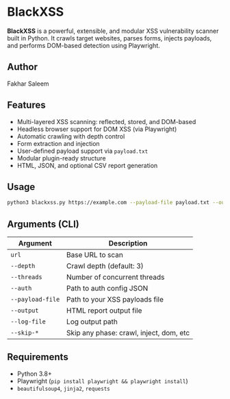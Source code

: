 # BlackXSS

**BlackXSS** is a powerful, extensible, and modular XSS vulnerability scanner built in Python. It crawls target websites, parses forms, injects payloads, and performs DOM-based detection using Playwright.

## Author
Fakhar Saleem

## Features
- Multi-layered XSS scanning: reflected, stored, and DOM-based
- Headless browser support for DOM XSS (via Playwright)
- Automatic crawling with depth control
- Form extraction and injection
- User-defined payload support via `payload.txt`
- Modular plugin-ready structure
- HTML, JSON, and optional CSV report generation

## Usage
```bash
python3 blackxss.py https://example.com --payload-file payload.txt --output results/report.html
```

## Arguments (CLI)
| Argument        | Description                             |
|----------------|-----------------------------------------|
| `url`          | Base URL to scan                        |
| `--depth`      | Crawl depth (default: 3)                |
| `--threads`    | Number of concurrent threads            |
| `--auth`       | Path to auth config JSON                |
| `--payload-file` | Path to your XSS payloads file        |
| `--output`     | HTML report output file                 |
| `--log-file`   | Log output path                         |
| `--skip-*`     | Skip any phase: crawl, inject, dom, etc |

## Requirements
- Python 3.8+
- Playwright (`pip install playwright && playwright install`)
- `beautifulsoup4`, `jinja2`, `requests`




